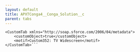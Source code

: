 ```yaml
---
layout: default
title: APXTConga4__Conga_Solution__c
parent: tabs
---
```


```<?xml version="1.0" encoding="UTF-8"?>
<CustomTab xmlns="http://soap.sforce.com/2006/04/metadata">
    <customObject>true</customObject>
    <motif>Custom352: TV Widescreen</motif>
</CustomTab>```

